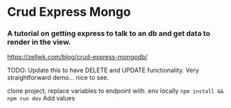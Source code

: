 # Crud Express Mongo

### A tutorial on getting express to talk to an db and get data to render in the view.
https://zellwk.com/blog/crud-express-mongodb/

TODO: Update this to have DELETE and UPDATE functionality. Very straightforward demo... nice to see.

clone project, replace variables to endpoint with .env locally
`npm install && npm run dev`
Add values

